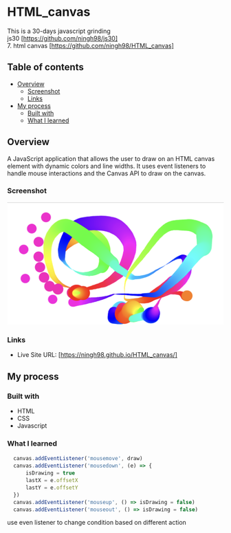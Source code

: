 # HTML_canvas

This is a 30-days javascript grinding  
js30 [https://github.com/ningh98/js30]    
7. html canvas [https://github.com/ningh98/HTML_canvas]

## Table of contents

- [Overview](#overview)
  - [Screenshot](#screenshot)
  - [Links](#links)
- [My process](#my-process)
  - [Built with](#built-with)
  - [What I learned](#what-i-learned)


## Overview

 A JavaScript application that allows the user to draw on an HTML canvas element with dynamic colors and line widths. It uses event listeners to handle mouse interactions and the Canvas API to draw on the canvas.

### Screenshot

![](./screenshot.png)

### Links

- Live Site URL: [https://ningh98.github.io/HTML_canvas/]

## My process

### Built with

- HTML
- CSS
- Javascript



### What I learned


```js
  canvas.addEventListener('mousemove', draw)
  canvas.addEventListener('mousedown', (e) => {
      isDrawing = true
      lastX = e.offsetX
      lastY = e.offsetY
  })
  canvas.addEventListener('mouseup', () => isDrawing = false)
  canvas.addEventListener('mouseout', () => isDrawing = false)
```
use even listener to change condition based on different action


